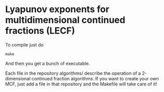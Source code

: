 Lyapunov exponents for multidimensional continued fractions (LECF)
==================================================================

To compile just do

    make

And then you get a bunch of executable.

Each file in the repository algorithms/ describe the operation of a
2-dimensional continued fraction algorithms. If you want to create
your own MCF, just add a file in that repository and the Makefile
will take care of it!
